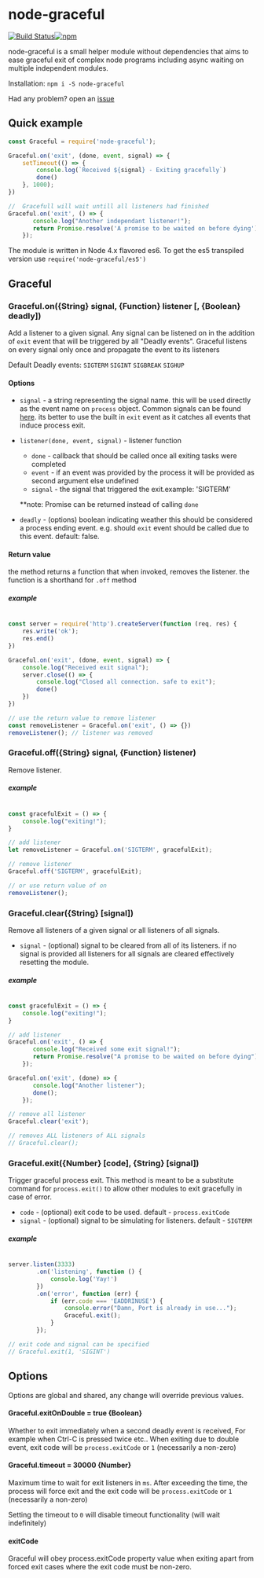 # node-graceful

[![Build Status](https://travis-ci.org/mrbar42/node-graceful.svg?branch=master)](https://travis-ci.org/mrbar42/node-graceful)[![npm](https://img.shields.io/npm/v/node-graceful.svg)](https://www.npmjs.com/package/node-graceful)

node-graceful is a small helper module without dependencies that aims to ease graceful exit
 of complex node programs including async waiting on multiple independent modules.

Installation:
`npm i -S node-graceful`

Had any problem? open an [issue](https://github.com/mrbar42/node-graceful/issues/new)

## Quick example

```javascript
const Graceful = require('node-graceful');

Graceful.on('exit', (done, event, signal) => {
    setTimeout(() => {
        console.log(`Received ${signal} - Exiting gracefully`)
        done()
    }, 1000);
})

//  Gracefull will wait untill all listeners had finished
Graceful.on('exit', () => {
       console.log("Another independant listener!");
       return Promise.resolve('A promise to be waited on before dying');
    });
```

The module is written in Node 4.x flavored es6.
  To get the es5 transpiled version use `require('node-graceful/es5')`


## Graceful

### Graceful.on({String} signal, {Function} listener [, {Boolean} deadly])

Add a listener to a given signal.
Any signal can be listened on in the addition of `exit` event that will be triggered by all "Deadly events".
Graceful listens on every signal only once and propagate the event to its listeners

Default Deadly events: `SIGTERM` `SIGINT` `SIGBREAK` `SIGHUP`

#### Options
- `signal` - a string representing the signal name. this will be used directly as the event name on `process` object.
    Common signals can be found [here](https://nodejs.org/api/process.html#process_signal_events).
     its better to use the built in `exit` event as it catches all events that induce process exit.
- `listener(done, event, signal)` - listener function
    - `done` - callback that should be called once all exiting tasks were completed
    - `event` - if an event was provided by the process it will be provided as second argument else undefined
    - `signal` - the signal that triggered the exit.example: 'SIGTERM'

    **note: Promise can be returned instead of calling `done`
- `deadly` - (options) boolean indicating weather this should be considered a process ending event.
e.g. should `exit` event should be called due to this event. default: false.

#### Return value
the method returns a function that when invoked, removes the listener.
the function is a shorthand for `.off` method

##### example
```javascript

const server = require('http').createServer(function (req, res) {
    res.write('ok');
    res.end()
})

Graceful.on('exit', (done, event, signal) => {
    console.log("Received exit signal");
    server.close(() => {
        console.log("Closed all connection. safe to exit");
        done()
    })
})

// use the return value to remove listener
const removeListener = Graceful.on('exit', () => {})
removeListener(); // listener was removed
```


### Graceful.off({String} signal, {Function} listener)

Remove listener.

##### example
```javascript

const gracefulExit = () => {
    console.log("exiting!");
}

// add listener
let removeListener = Graceful.on('SIGTERM', gracefulExit);

// remove listener
Graceful.off('SIGTERM', gracefulExit);

// or use return value of on
removeListener();
```


### Graceful.clear({String} \[signal])

Remove all listeners of a given signal or all listeners of all signals.

- `signal` - (optional) signal to be cleared from all of its listeners.
 if no signal is provided all listeners for all signals are cleared
 effectively resetting the module.

##### example
```javascript

const gracefulExit = () => {
    console.log("exiting!");
}

// add listener
Graceful.on('exit', () => {
       console.log("Received some exit signal!");
       return Promise.resolve("A promise to be waited on before dying");
    });

Graceful.on('exit', (done) => {
       console.log("Another listener");
       done();
    });

// remove all listener
Graceful.clear('exit');

// removes ALL listeners of ALL signals
// Graceful.clear();
```

### Graceful.exit({Number} \[code], {String} \[signal])

Trigger graceful process exit.
This method is meant to be a substitute command for `process.exit()`
to allow other modules to exit gracefully in case of error.

- `code` - (optional) exit code to be used. default - `process.exitCode`
- `signal` - (optional) signal to be simulating for listeners. default - `SIGTERM`

##### example
```javascript

server.listen(3333)
        .on('listening', function () {
            console.log('Yay!')
        })
        .on('error', function (err) {
            if (err.code === 'EADDRINUSE') {
                console.error("Damn, Port is already in use...");
                Graceful.exit();
            }
        });

// exit code and signal can be specified
// Graceful.exit(1, 'SIGINT')
```

## Options

Options are global and shared, any change will override previous values.

#### Graceful.exitOnDouble = true {Boolean}

Whether to exit immediately when a second deadly event is received,
For example when Ctrl-C is pressed twice etc..
When exiting due to double event, exit code will be `process.exitCode` or `1` (necessarily a non-zero)

#### Graceful.timeout = 30000 {Number}

Maximum time to wait for exit listeners in `ms`.
After exceeding the time, the process will force exit
and the exit code will be `process.exitCode` or `1` (necessarily a non-zero)

Setting the timeout to `0` will disable timeout functionality (will wait indefinitely)

#### exitCode

Graceful will obey process.exitCode property value when exiting
apart from forced exit cases where the exit code must be non-zero.
